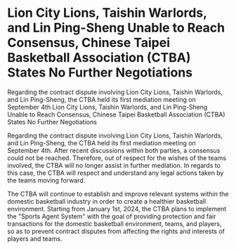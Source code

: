 #  Lion City Lions, Taishin Warlords, and Lin Ping-Sheng Unable to Reach Consensus, Chinese Taipei Basketball Association (CTBA) States No Further Negotiations 

Regarding the contract dispute involving Lion City Lions, Taishin Warlords, and Lin Ping-Sheng, the CTBA held its first mediation meeting on September 4th 
  Lion City Lions, Taishin Warlords, and Lin Ping-Sheng Unable to Reach Consensus, Chinese Taipei Basketball Association (CTBA) States No Further Negotiations 

Regarding the contract dispute involving Lion City Lions, Taishin Warlords, and Lin Ping-Sheng, the CTBA held its first mediation meeting on September 4th. After recent discussions within both parties, a consensus could not be reached. Therefore, out of respect for the wishes of the teams involved, the CTBA will no longer assist in further mediation. In regards to this case, the CTBA will respect and understand any legal actions taken by the teams moving forward.

The CTBA will continue to establish and improve relevant systems within the domestic basketball industry in order to create a healthier basketball environment. Starting from January 1st, 2024, the CTBA plans to implement the "Sports Agent System" with the goal of providing protection and fair transactions for the domestic basketball environment, teams, and players, so as to prevent contract disputes from affecting the rights and interests of players and teams.